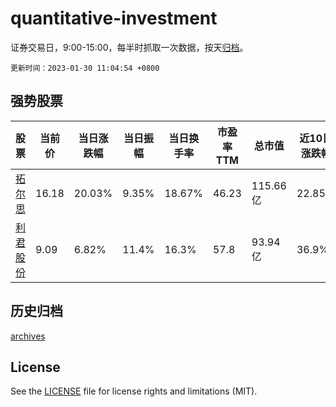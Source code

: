 # quantitative-investment

证券交易日，9:00-15:00，每半时抓取一次数据，按天[归档](archives)。

`更新时间：2023-01-30 11:04:54 +0800`

## 强势股票

|股票|当前价|当日涨跌幅|当日振幅|当日换手率|市盈率TTM|总市值|近10日涨跌幅|
|----|----|----|----|----|----|----|----|
|[拓尔思](https://xueqiu.com/S/SZ300229)|16.18|20.03%|9.35%|18.67%|46.23|115.66亿|22.85%|
|[利君股份](https://xueqiu.com/S/SZ002651)|9.09|6.82%|11.4%|16.3%|57.8|93.94亿|36.9%|

## 历史归档

[archives](archives)

## License

See the [LICENSE](LICENSE) file for license rights and limitations (MIT).